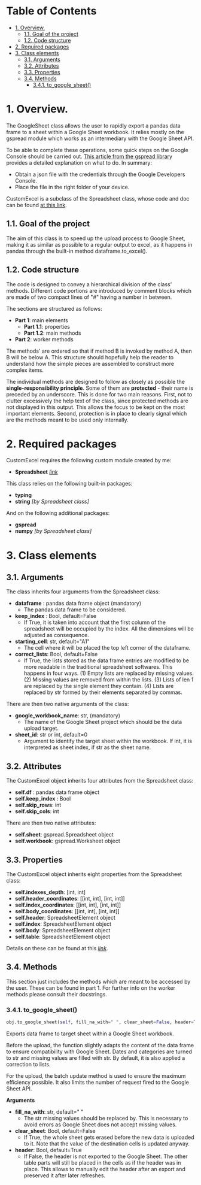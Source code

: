 # Table of Contents <!-- omit in toc -->
- [1. Overview.](#1-overview)
  - [1.1. Goal of the project](#11-goal-of-the-project)
  - [1.2. Code structure](#12-code-structure)
- [2. Required packages](#2-required-packages)
- [3. Class elements](#3-class-elements)
  - [3.1. Arguments](#31-arguments)
  - [3.2. Attributes](#32-attributes)
  - [3.3. Properties](#33-properties)
  - [3.4. Methods](#34-methods)
    - [3.4.1. to_google_sheet()](#341-to_google_sheet)

# 1. Overview.
The GoogleSheet class allows the user to rapidly export a pandas data frame to a sheet within a Google Sheet workbook. It relies mostly on the gspread module which works as an intermediary with the Google Sheet API.

To be able to complete these operations, some quick steps on the Google Console should be carried out. [This article from the gspread library ](https://gspread.readthedocs.io/en/latest/oauth2.html) provides a detailed explanation on what to do. In summary:
- Obtain a json file with the credentials through the Google Developers Console.
- Place the file in the right folder of your device.

CustomExcel is a subclass of the Spreadsheet class, whose code and doc can be found [at this link](https://github.com/FilippoPisello/Spreadsheet).

## 1.1. Goal of the project
The aim of this class is to speed up the upload process to Google Sheet, making it as similar as possible to a regular output to excel, as it happens in pandas through the built-in method dataframe.to_excel().

## 1.2. Code structure
The code is designed to convey a hierarchical division of the class' methods. Different code portions are introduced by comment blocks which are made of two compact lines of "#" having a number in between.

The sections are structured as follows:
- **Part 1**: main elements
  - **Part 1.1**: properties
  - **Part 1.2**: main methods
- **Part 2**: worker methods

The methods' are ordered so that if method B is invoked by method A, then B will be below A. This structure should hopefully help the reader to understand how the simple pieces are assembled to construct more complex items.

The individual methods are designed to follow as closely as possible the **single-responsibility principle**. Some of them are **protected** - their name is preceded by an underscore. This is done for two main reasons. First, not to clutter excessively the help text of the class, since protected methods are not displayed in this output. This allows the focus to be kept on the most important elements. Second, protection is in place to clearly signal which are the methods meant to be used only internally.

# 2. Required packages
CustomExcel requires the following custom module created by me:
- **Spreadsheet** [_link_](https://github.com/FilippoPisello/Spreadsheet)

This class relies on the following built-in packages:
- **typing**
- **string** _[by Spreadsheet class]_

And on the following additional packages:
- **gspread**
- **numpy** _[by Spreadsheet class]_

# 3. Class elements
## 3.1. Arguments
The class inherits four arguments from the Spreadsheet class:
- **dataframe** : pandas data frame object (mandatory)
  - The pandas data frame to be considered.
- **keep_index** : Bool, default=False
  - If True, it is taken into account that the first column of the spreadsheet will be occupied by the index. All the dimensions will be adjusted as consequence.
- **starting_cell**: str, default="A1"
  - The cell where it will be placed the top left corner of the dataframe.
- **correct_lists**: Bool, default=False
  - If True, the lists stored as the data frame entries are modified to be more readable in the traditional spreadsheet softwares. This happens in four ways. (1) Empty lists are replaced by missing values. (2) Missing values are removed from within the lists. (3) Lists of len 1 are replaced by the single element they contain. (4) Lists are replaced by str formed by their elements separated by commas.

There are then two native arguments of the class:
- **google_workbook_name**: str, (mandatory)
  - The name of the Google Sheet project which should be the data upload target.
- **sheet_id**: str or int, default=0
  - Argument to identify the target sheet within the workbook. If int, it is interpreted as sheet index, if str as the sheet name.

## 3.2. Attributes
The CustomExcel object inherits four attributes from the Spreadsheet class:
- **self.df** : pandas data frame object
- **self.keep_index** : Bool
- **self.skip_rows**: int
- **self.skip_cols**: int

There are then two native attributes:
- **self.sheet**: gspread.Spreadsheet object
- **self.workbook**: gspread.Worksheet object

## 3.3. Properties
The CustomExcel object inherits eight properties from the Spreadsheet class:
- **self.indexes_depth**: [int, int]
- **self.header_coordinates**: [[int, int], [int, int]]
- **self.index_coordinates**: [[int, int], [int, int]]
- **self.body_coordinates**: [[int, int], [int, int]]
- **self.header**: SpreadsheetElement object
- **self.index**: SpreadsheetElement object
- **self.body**: SpreadsheetElement object
- **self.table**: SpreadsheetElement object

Details on these can be found at this [_link_](https://github.com/FilippoPisello/Spreadsheet).

## 3.4. Methods
This section just includes the methods which are meant to be accessed by the user. These can be found in part 1. For further info on the worker methods please consult their docstrings.

### 3.4.1. to_google_sheet()
```python
obj.to_google_sheet(self, fill_na_with=" ", clear_sheet=False, header=True)
```
Exports data frame to target sheet within a Google Sheet workbook.

Before the upload, the function slightly adapts the content of the data frame to ensure  compatibility with Google Sheet. Dates and categories are turned to str and missing values are filled with str. By default, it is also applied a correction to lists.

For the upload, the batch update method is used to ensure the maximum efficiency possible. It also limits the number of request fired to the Google Sheet API.

**Arguments**
- **fill_na_with**: str, default=" "
  - The str missing values should be replaced by. This is necessary to avoid errors as Google Sheet does not accept missing values.
- **clear_sheet**: Bool, default=False
  - If True, the whole sheet gets erased before the new data is uploaded to it. Note that the value of the destination cells is updated anyway.
- **header**: Bool, default=True
  - If False, the header is not exported to the Google Sheet. The other table parts will still be placed in the cells as if the header was in place. This allows to manually edit the header after an export and preserved it after later refreshes.